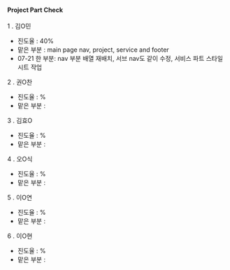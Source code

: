 #### Project Part Check

1 . 김O민

* 진도율 : 40%
* 맡은 부분 : main page nav, project, service and footer
* 07-21 한 부분: nav 부분 배열 재배치, 서브 nav도 같이 수정, 서비스 파트 스타일 시트 작업 

2 . 권O찬

* 진도율 : %
* 맡은 부분 :

3 . 김효O

* 진도율 : %
* 맡은 부분 :

4 . 오O식

* 진도율 : %
* 맡은 부분 :

5 . 이O연

* 진도율 : %
* 맡은 부분 :

6 . 이O현

* 진도율 : %
* 맡은 부분 :


